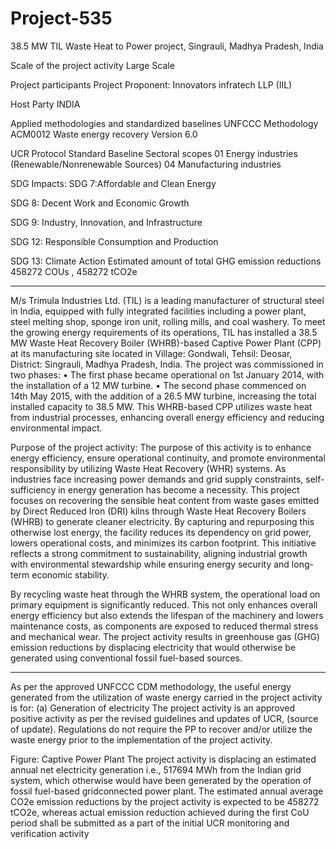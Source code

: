 # Project-535
38.5 MW TIL Waste Heat to Power project, Singrauli, Madhya Pradesh, India

Scale of the project activity Large Scale

Project participants Project Proponent: Innovators infratech LLP
(IIL)

Host Party INDIA

Applied methodologies and standardized
baselines
UNFCCC Methodology ACM0012 Waste energy
recovery Version 6.0

UCR Protocol Standard Baseline
Sectoral scopes 01 Energy industries (Renewable/Nonrenewable Sources)
04 Manufacturing industries

SDG Impacts: SDG 7:Affordable and Clean Energy

SDG 8: Decent Work and Economic Growth

SDG 9: Industry, Innovation, and Infrastructure

SDG 12: Responsible Consumption and
Production

SDG 13: Climate Action
Estimated amount of total GHG emission
reductions 458272 COUs , 458272 tCO2e
_______________





M/s Trimula Industries Ltd. (TIL) is a leading manufacturer of structural steel in India, equipped with fully
integrated facilities including a power plant, steel melting shop, sponge iron unit, rolling mills, and coal washery.
To meet the growing energy requirements of its operations, TIL has installed a 38.5 MW Waste Heat Recovery
Boiler (WHRB)-based Captive Power Plant (CPP) at its manufacturing site located in Village: Gondwali, Tehsil:
Deosar, District: Singrauli, Madhya Pradesh, India.
The project was commissioned in two phases:
• The first phase became operational on 1st January 2014, with the installation of a 12 MW turbine.
• The second phase commenced on 14th May 2015, with the addition of a 26.5 MW turbine, increasing
the total installed capacity to 38.5 MW.
This WHRB-based CPP utilizes waste heat from industrial processes, enhancing overall energy efficiency and
reducing environmental impact.

Purpose of the project activity:
The purpose of this activity is to enhance energy efficiency, ensure operational continuity, and promote
environmental responsibility by utilizing Waste Heat Recovery (WHR) systems. As industries face increasing
power demands and grid supply constraints, self-sufficiency in energy generation has become a necessity.
This project focuses on recovering the sensible heat content from waste gases emitted by Direct Reduced Iron
(DRI) kilns through Waste Heat Recovery Boilers (WHRB) to generate cleaner electricity. By capturing and
repurposing this otherwise lost energy, the facility reduces its dependency on grid power, lowers operational
costs, and minimizes its carbon footprint. This initiative reflects a strong commitment to sustainability, aligning
industrial growth with environmental stewardship while ensuring energy security and long-term economic
stability.

By recycling waste heat through the WHRB system, the operational load on primary equipment is significantly
reduced. This not only enhances overall energy efficiency but also extends the lifespan of the machinery and
lowers maintenance costs, as components are exposed to reduced thermal stress and mechanical wear.
The project activity results in greenhouse gas (GHG) emission reductions by displacing electricity that would
otherwise be generated using conventional fossil fuel-based sources.
_____________
As per the approved UNFCCC CDM methodology, the useful energy generated from the utilization of waste
energy carried in the project activity is for:
(a) Generation of electricity
The project activity is an approved positive activity as per the revised guidelines and updates of UCR, (source of
update). Regulations do not require the PP to recover and/or utilize the waste energy prior to the
implementation of the project activity.

Figure: Captive Power Plant
The project activity is displacing an estimated annual net electricity generation i.e., 517694 MWh from the
Indian grid system, which otherwise would have been generated by the operation of fossil fuel-based gridconnected power plant. The estimated annual average CO2e emission reductions by the project activity is
expected to be 458272 tCO2e, whereas actual emission reduction achieved during the first CoU period shall be
submitted as a part of the initial UCR monitoring and verification activity
